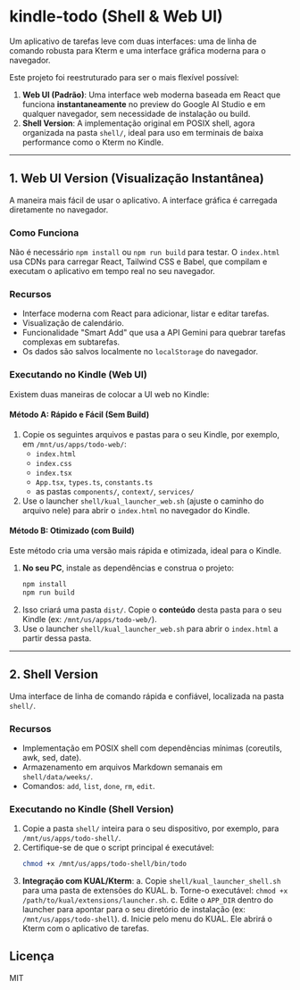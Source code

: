 # kindle-todo (Shell & Web UI)

Um aplicativo de tarefas leve com duas interfaces: uma de linha de comando robusta para Kterm e uma interface gráfica moderna para o navegador.

Este projeto foi reestruturado para ser o mais flexível possível:
1.  **Web UI (Padrão)**: Uma interface web moderna baseada em React que funciona **instantaneamente** no preview do Google AI Studio e em qualquer navegador, sem necessidade de instalação ou build.
2.  **Shell Version**: A implementação original em POSIX shell, agora organizada na pasta `shell/`, ideal para uso em terminais de baixa performance como o Kterm no Kindle.

---

## 1. Web UI Version (Visualização Instantânea)

A maneira mais fácil de usar o aplicativo. A interface gráfica é carregada diretamente no navegador.

### Como Funciona
Não é necessário `npm install` ou `npm run build` para testar. O `index.html` usa CDNs para carregar React, Tailwind CSS e Babel, que compilam e executam o aplicativo em tempo real no seu navegador.

### Recursos
- Interface moderna com React para adicionar, listar e editar tarefas.
- Visualização de calendário.
- Funcionalidade "Smart Add" que usa a API Gemini para quebrar tarefas complexas em subtarefas.
- Os dados são salvos localmente no `localStorage` do navegador.

### Executando no Kindle (Web UI)

Existem duas maneiras de colocar a UI web no Kindle:

#### Método A: Rápido e Fácil (Sem Build)
1.  Copie os seguintes arquivos e pastas para o seu Kindle, por exemplo, em `/mnt/us/apps/todo-web/`:
    - `index.html`
    - `index.css`
    - `index.tsx`
    - `App.tsx`, `types.ts`, `constants.ts`
    - as pastas `components/`, `context/`, `services/`
2.  Use o launcher `shell/kual_launcher_web.sh` (ajuste o caminho do arquivo nele) para abrir o `index.html` no navegador do Kindle.

#### Método B: Otimizado (com Build)
Este método cria uma versão mais rápida e otimizada, ideal para o Kindle.
1.  **No seu PC**, instale as dependências e construa o projeto:
    ```sh
    npm install
    npm run build
    ```
2.  Isso criará uma pasta `dist/`. Copie o **conteúdo** desta pasta para o seu Kindle (ex: `/mnt/us/apps/todo-web/`).
3.  Use o launcher `shell/kual_launcher_web.sh` para abrir o `index.html` a partir dessa pasta.

---

## 2. Shell Version

Uma interface de linha de comando rápida e confiável, localizada na pasta `shell/`.

### Recursos
- Implementação em POSIX shell com dependências mínimas (coreutils, awk, sed, date).
- Armazenamento em arquivos Markdown semanais em `shell/data/weeks/`.
- Comandos: `add`, `list`, `done`, `rm`, `edit`.

### Executando no Kindle (Shell Version)

1.  Copie a pasta `shell/` inteira para o seu dispositivo, por exemplo, para `/mnt/us/apps/todo-shell/`.
2.  Certifique-se de que o script principal é executável:
    ```sh
    chmod +x /mnt/us/apps/todo-shell/bin/todo
    ```
3.  **Integração com KUAL/Kterm**:
    a. Copie `shell/kual_launcher_shell.sh` para uma pasta de extensões do KUAL.
    b. Torne-o executável: `chmod +x /path/to/kual/extensions/launcher.sh`.
    c. Edite o `APP_DIR` dentro do launcher para apontar para o seu diretório de instalação (ex: `/mnt/us/apps/todo-shell`).
    d. Inicie pelo menu do KUAL. Ele abrirá o Kterm com o aplicativo de tarefas.

## Licença

MIT
